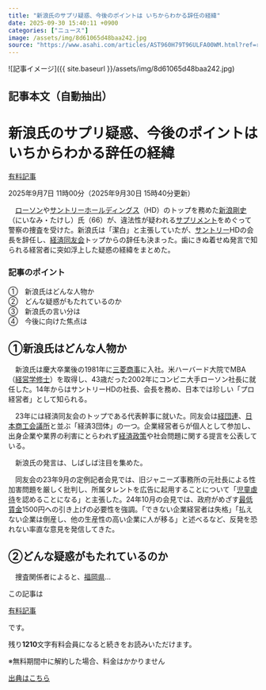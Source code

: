 ```yaml
---
title: "新浪氏のサプリ疑惑、今後のポイントは いちからわかる辞任の経緯"
date: 2025-09-30 15:40:11 +0900
categories: ["ニュース"]
image: /assets/img/8d61065d48baa242.jpg
source: "https://www.asahi.com/articles/AST960H79T96ULFA00WM.html?ref=rss"
---
```


![記事イメージ]({{ site.baseurl }}/assets/img/8d61065d48baa242.jpg)

## 記事本文（自動抽出）
<div><main role="main" id="main"><p></p><div class="y_Qv3"><h1>新浪氏のサプリ疑惑、今後のポイントは　いちからわかる辞任の経緯</h1><div class="mhPng"><p><span class="fNPYU Q_Shz"><a href="//www.asahi.com/news/gold.html?iref=com_gold">有料記事</a></span></p><span class="UDj4P"><time datetime="2025-09-07T02:00:00.000Z">2025年9月7日 11時00分</time><time datetime="2025-09-30T06:40:11.000Z">（2025年9月30日 15時40分更新）</time></span></div></div><p id="gsm_above_SnsUtilityArea"></p><div class="nfyQp"><p>　<a href="//www.asahi.com/topics/word/%E3%83%AD%E3%83%BC%E3%82%BD%E3%83%B3.html" title="ローソン のトピックスを開く" class="eWgMZ">ローソン</a>や<a href="//www.asahi.com/topics/word/%E3%82%B5%E3%83%B3%E3%83%88%E3%83%AA%E3%83%BC%E3%83%9B%E3%83%BC%E3%83%AB%E3%83%87%E3%82%A3%E3%83%B3%E3%82%B0%E3%82%B9.html" title="サントリーホールディングス のトピックスを開く" class="eWgMZ">サントリーホールディングス</a>（HD）のトップを務めた<a href="//www.asahi.com/topics/word/%E6%96%B0%E6%B5%AA%E5%89%9B%E5%8F%B2.html" title="新浪剛史 のトピックスを開く" class="eWgMZ">新浪剛史</a>（にいなみ・たけし）氏（66）が、違法性が疑われる<a href="//www.asahi.com/topics/word/%E3%82%B5%E3%83%97%E3%83%AA%E3%83%A1%E3%83%B3%E3%83%88.html" title="サプリメント のトピックスを開く" class="eWgMZ">サプリメント</a>をめぐって警察の捜査を受けた。新浪氏は「潔白」と主張していたが、<a href="//www.asahi.com/topics/word/%E3%82%B5%E3%83%B3%E3%83%88%E3%83%AA%E3%83%BC.html" title="サントリー のトピックスを開く" class="eWgMZ">サントリー</a>HDの会長を辞任し、<a href="//www.asahi.com/topics/word/%E7%B5%8C%E6%B8%88%E5%90%8C%E5%8F%8B%E4%BC%9A.html" title="経済同友会 のトピックスを開く" class="eWgMZ">経済同友会</a>トップからの辞任も決まった。歯にきぬ着せぬ発言で知られる経営者に突如浮上した疑惑の経緯をまとめた。</p><div class="bv2Sj"><h3>記事のポイント</h3><p>①　新浪氏はどんな人物か<br>②　どんな疑惑がもたれているのか<br>③　新浪氏の言い分は<br>④　今後に向けた焦点は</p></div><h2 class="smgSC">①新浪氏はどんな人物か</h2><p>　新浪氏は慶大卒業後の1981年に<a href="//www.asahi.com/topics/word/%E4%B8%89%E8%8F%B1%E5%95%86%E4%BA%8B.html" title="三菱商事 のトピックスを開く" class="eWgMZ">三菱商事</a>に入社。米ハーバード大院でMBA（<a href="//www.asahi.com/topics/word/%E7%B5%8C%E5%96%B6%E5%AD%A6%E4%BF%AE%E5%A3%AB.html" title="経営学修士 のトピックスを開く" class="eWgMZ">経営学修士</a>）を取得し、43歳だった2002年にコンビニ大手ローソン社長に就任した。14年からはサントリーHDの社長、会長を務め、日本では珍しい「プロ経営者」として知られる。</p><p>　23年には経済同友会のトップである代表幹事に就いた。同友会は<a href="//www.asahi.com/topics/word/%E6%97%A5%E6%9C%AC%E7%B5%8C%E6%B8%88%E5%9B%A3%E4%BD%93%E9%80%A3%E5%90%88%E4%BC%9A.html" title="経団連 のトピックスを開く" class="eWgMZ">経団連</a>、<a href="//www.asahi.com/topics/word/%E6%97%A5%E6%9C%AC%E5%95%86%E5%B7%A5%E4%BC%9A%E8%AD%B0%E6%89%80.html" title="日本商工会議所 のトピックスを開く" class="eWgMZ">日本商工会議所</a>と並ぶ「経済3団体」の一つ。企業経営者らが個人として参加し、出身企業や業界の利害にとらわれず<a href="//www.asahi.com/topics/word/%E7%B5%8C%E6%B8%88%E6%94%BF%E7%AD%96.html" title="経済政策 のトピックスを開く" class="eWgMZ">経済政策</a>や社会問題に関する提言を公表している。</p><p>　新浪氏の発言は、しばしば注目を集めた。</p><p>　同友会の23年9月の定例記者会見では、旧ジャニーズ事務所の元社長による性加害問題を厳しく批判し、所属タレントを広告に起用することについて「<a href="//www.asahi.com/topics/word/%E5%85%90%E7%AB%A5%E8%99%90%E5%BE%85.html" title="児童虐待 のトピックスを開く" class="eWgMZ">児童虐待</a>を認めることになる」と主張した。24年10月の会見では、政府がめざす<a href="//www.asahi.com/topics/word/%E6%9C%80%E4%BD%8E%E8%B3%83%E9%87%91.html" title="最低賃金 のトピックスを開く" class="eWgMZ">最低賃金</a>1500円への引き上げの必要性を強調。「できない企業経営者は失格」「払えない企業は倒産し、他の生産性の高い企業に人が移る」と述べるなど、反発を恐れない率直な意見を発信してきた。</p><span></span><h2 class="smgSC">②どんな疑惑がもたれているのか</h2><p class="Lujdo">　捜査関係者によると、<a href="http://www.asahi.com/area/fukuoka/" title="福岡県 のトピックスを開く" class="eWgMZ">福岡県</a>…</p></div><p></p><div class="NbZMW"><div class="PxAm1"><p>この記事は</p><img src="//www.asahicom.jp/images/icon_key_gold.png" alt><a href="//www.asahi.com/news/gold.html?iref=com_1kiji_g_0">有料記事</a><p>です。</p><span class="Zgt88">残り<b>1210</b>文字</span><span class="hideFromApp">有料会員になると続きをお読みいただけます。</span></div><p class="eQShK">※無料期間中に解約した場合、料金はかかりません</p></div><p x-component-name="WriterProfile" x-component-data='{"writerProfile":{"writerProfileList":[],"isWriterFollowAvailableMember":false},"isFreeArea":true}'></p><p x-component-name="ArticleCommentList" x-component-data='{"commentCount":1,"commentList":[{"comment":"■新聞の報道姿勢を問う　薬物報道の原則、推定無罪の確認を\n　今回の新浪剛史氏をめぐる報道は、二重、三重にこじれた事案である。まず、東京新聞の第一報を厳しく批判的に検証せねばならない。「大麻取締法」と「麻薬及び向精神薬取締法（いわゆる麻薬取締","commentId":"37653","articleId":"AST960H79T96ULFA00WM","title":"新浪氏のサプリ疑惑、今後のポイントは　いちからわかる辞任の経緯","category":"提案","userName":"常見陽平","userType":"expert","commentatorUserName":"tsunemi_yohei","imageUrl":"https://contents.comment.digital.asahi.com/profile/thumbnails/thumb_202304211682042806.jpg","userTitle":"千葉商科大学准教授・働き方評論家","publishedAt":"2025-09-07T07:03:49.000Z","twitterUserName":"","isFreeComment":false,"topics":[]}],"shareUrlBase":"https://www.asahi.com/articles/AST960H79T96ULFA00WM.html","articleId":"AST960H79T96ULFA00WM","commentIdParam":"","equalCommentIdIndex":-1,"isAuthorized":false,"isFreePlan":false,"isPaidMember":false,"isPresent":false,"isHazard":false,"freeUrlBase":"//www.asahi.com","digitalUrlBase":"//digital.asahi.com"}'></p></main></div>

[出典はこちら](https://www.asahi.com/articles/AST960H79T96ULFA00WM.html?ref=rss)
